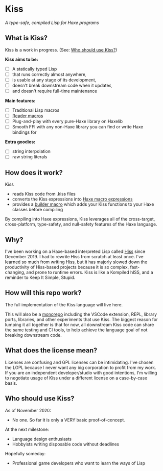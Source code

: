 # Kiss

*A type-safe, compiled Lisp for Haxe programs*

## What is Kiss?

Kiss is a work in progress. (See: [Who should use Kiss?](#Who-should-use-Kiss?))

**Kiss aims to be:**

- [ ] A statically typed Lisp
- [ ] that runs correctly almost anywhere,
- [ ] is usable at any stage of its development,
- [ ] doesn't break downstream code when it updates,
- [ ] and doesn't require full-time maintenance

**Main features:**

- [ ] Traditional Lisp macros
- [ ] [Reader macros](https://gist.github.com/chaitanyagupta/9324402)
- [ ] Plug-and-play with every pure-Haxe library on Haxelib
- [ ] Smooth FFI with any non-Haxe library you can find or write Haxe bindings for

**Extra goodies:**

- [ ] string interpolation
- [ ] raw string literals

## How does it work?

Kiss

* reads Kiss code from .kiss files
* converts the Kiss expressions into [Haxe macro expressions](https://api.haxe.org/haxe/macro/Expr.html)
* provides a [builder macro](https://haxe.org/manual/macro-type-building.html) which adds your Kiss functions to your Haxe classes before compiling

By compiling into Haxe expressions, Kiss leverages all of the cross-target, cross-platform, type-safety, and null-safety features of the Haxe language.

## Why?

I've been working on a Haxe-based interpreted Lisp called [Hiss](https://github.com/hissvn/hiss) since December 2019. I had to rewrite Hiss from scratch at least once. I've learned so much from writing Hiss, but it has majorly slowed down the productivity of Hiss-based projects because it is so complex, fast-changing, and prone to runtime errors. Kiss is like a Kompiled hISS, and a reminder to Keep It Simple, Stupid.

## How will this repo work?

The full implementation of the Kiss language will live here.

This will also be a [monorepo](https://danluu.com/monorepo/) including the VSCode extension, REPL, library ports, libraries, and other experiments that use Kiss. The biggest reason for lumping it all together is that for now, all downstream Kiss code can share the same testing and CI tools, to help achieve the language goal of not breaking downstream code.

## What does the license mean?

Licenses are confusing and GPL licenses can be intimidating. I've chosen the LGPL because I never want any big corporation to profit from my work. If you are an independent developer/studio with good intentions, I'm willing to negotiate usage of Kiss under a different license on a case-by-case basis.

## Who should use Kiss?

As of November 2020:

* No one. So far it is only a VERY basic proof-of-concept.

At the next milestone:

* Language design enthusiasts
* Hobbyists writing disposable code without deadlines

Hopefully someday:

* Professional game developers who want to learn the ways of Lisp